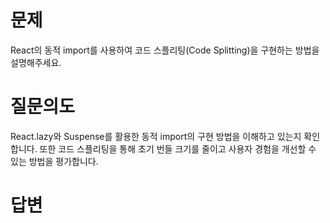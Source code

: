 # 문제
React의 동적 import를 사용하여 코드 스플리팅(Code Splitting)을 구현하는 방법을 설명해주세요.

# 질문의도
React.lazy와 Suspense를 활용한 동적 import의 구현 방법을 이해하고 있는지 확인합니다. 또한 코드 스플리팅을 통해 초기 번들 크기를 줄이고 사용자 경험을 개선할 수 있는 방법을 평가합니다.

# 답변